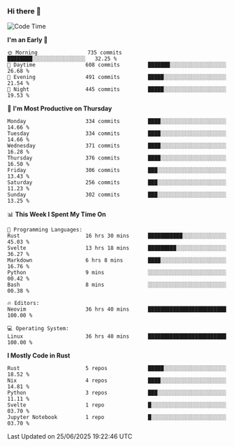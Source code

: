 ### Hi there 👋
<!--START_SECTION:waka-->
![Code Time](http://img.shields.io/badge/Code%20Time-696%20hrs%203%20mins-blue)

**I'm an Early 🐤** 

```text
🌞 Morning                735 commits         ████████░░░░░░░░░░░░░░░░░   32.25 % 
🌆 Daytime                608 commits         ███████░░░░░░░░░░░░░░░░░░   26.68 % 
🌃 Evening                491 commits         █████░░░░░░░░░░░░░░░░░░░░   21.54 % 
🌙 Night                  445 commits         █████░░░░░░░░░░░░░░░░░░░░   19.53 % 
```
📅 **I'm Most Productive on Thursday** 

```text
Monday                   334 commits         ████░░░░░░░░░░░░░░░░░░░░░   14.66 % 
Tuesday                  334 commits         ████░░░░░░░░░░░░░░░░░░░░░   14.66 % 
Wednesday                371 commits         ████░░░░░░░░░░░░░░░░░░░░░   16.28 % 
Thursday                 376 commits         ████░░░░░░░░░░░░░░░░░░░░░   16.50 % 
Friday                   306 commits         ███░░░░░░░░░░░░░░░░░░░░░░   13.43 % 
Saturday                 256 commits         ███░░░░░░░░░░░░░░░░░░░░░░   11.23 % 
Sunday                   302 commits         ███░░░░░░░░░░░░░░░░░░░░░░   13.25 % 
```


📊 **This Week I Spent My Time On** 

```text
💬 Programming Languages: 
Rust                     16 hrs 30 mins      ███████████░░░░░░░░░░░░░░   45.03 % 
Svelte                   13 hrs 18 mins      █████████░░░░░░░░░░░░░░░░   36.27 % 
Markdown                 6 hrs 8 mins        ████░░░░░░░░░░░░░░░░░░░░░   16.76 % 
Python                   9 mins              ░░░░░░░░░░░░░░░░░░░░░░░░░   00.42 % 
Bash                     8 mins              ░░░░░░░░░░░░░░░░░░░░░░░░░   00.38 % 

🔥 Editors: 
Neovim                   36 hrs 40 mins      █████████████████████████   100.00 % 

💻 Operating System: 
Linux                    36 hrs 40 mins      █████████████████████████   100.00 % 
```

**I Mostly Code in Rust** 

```text
Rust                     5 repos             █████░░░░░░░░░░░░░░░░░░░░   18.52 % 
Nix                      4 repos             ████░░░░░░░░░░░░░░░░░░░░░   14.81 % 
Python                   3 repos             ███░░░░░░░░░░░░░░░░░░░░░░   11.11 % 
Svelte                   1 repo              █░░░░░░░░░░░░░░░░░░░░░░░░   03.70 % 
Jupyter Notebook         1 repo              █░░░░░░░░░░░░░░░░░░░░░░░░   03.70 % 
```




 Last Updated on 25/06/2025 19:22:46 UTC
<!--END_SECTION:waka-->

<!--
**YoganshSharma/YoganshSharma** is a ✨ _special_ ✨ repository because its `README.md` (this file) appears on your GitHub profile.

Here are some ideas to get you started:

- 🔭 I’m currently working on ...
- 🌱 I’m currently learning ...
- 👯 I’m looking to collaborate on ...
- 🤔 I’m looking for help with ...
- 💬 Ask me about ...
- 📫 How to reach me: ...
- 😄 Pronouns: ...
- ⚡ Fun fact: ...
-->
